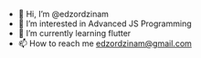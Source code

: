- 👋 Hi, I’m @edzordzinam
- 👀 I’m interested in Advanced JS Programming
- 🌱 I’m currently learning flutter
- 📫 How to reach me edzordzinam@gmail.com

<!---
edzordzinam/edzordzinam is a ✨ special ✨ repository because its `README.md` (this file) appears on your GitHub profile.
You can click the Preview link to take a look at your changes.
--->
